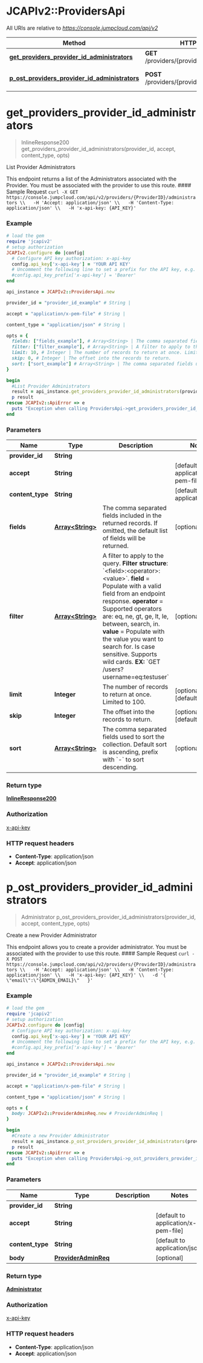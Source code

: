 # JCAPIv2::ProvidersApi

All URIs are relative to *https://console.jumpcloud.com/api/v2*

Method | HTTP request | Description
------------- | ------------- | -------------
[**get_providers_provider_id_administrators**](ProvidersApi.md#get_providers_provider_id_administrators) | **GET** /providers/{provider_id}/administrators | List Provider Administrators
[**p_ost_providers_provider_id_administrators**](ProvidersApi.md#p_ost_providers_provider_id_administrators) | **POST** /providers/{provider_id}/administrators | Create a new Provider Administrator


# **get_providers_provider_id_administrators**
> InlineResponse200 get_providers_provider_id_administrators(provider_id, accept, content_type, opts)

List Provider Administrators

This endpoint returns a list of the Administrators associated with the Provider. You must be associated with the provider to use this route.  #### Sample Request ``` curl -X GET https://console.jumpcloud.com/api/v2/providers/{ProviderID}/administrators \\   -H 'Accept: application/json' \\   -H 'Content-Type: application/json' \\   -H 'x-api-key: {API_KEY}' ```

### Example
```ruby
# load the gem
require 'jcapiv2'
# setup authorization
JCAPIv2.configure do |config|
  # Configure API key authorization: x-api-key
  config.api_key['x-api-key'] = 'YOUR API KEY'
  # Uncomment the following line to set a prefix for the API key, e.g. 'Bearer' (defaults to nil)
  #config.api_key_prefix['x-api-key'] = 'Bearer'
end

api_instance = JCAPIv2::ProvidersApi.new

provider_id = "provider_id_example" # String | 

accept = "application/x-pem-file" # String | 

content_type = "application/json" # String | 

opts = { 
  fields: ["fields_example"], # Array<String> | The comma separated fields included in the returned records. If omitted, the default list of fields will be returned. 
  filter: ["filter_example"], # Array<String> | A filter to apply to the query. **Filter structure**: `<field>:<operator>:<value>`. **field** = Populate with a valid field from an endpoint response. **operator** =  Supported operators are: eq, ne, gt, ge, lt, le, between, search, in. **value** = Populate with the value you want to search for. Is case sensitive. Supports wild cards. **EX:** `GET /users?username=eq:testuser`
  limit: 10, # Integer | The number of records to return at once. Limited to 100.
  skip: 0, # Integer | The offset into the records to return.
  sort: ["sort_example"] # Array<String> | The comma separated fields used to sort the collection. Default sort is ascending, prefix with `-` to sort descending. 
}

begin
  #List Provider Administrators
  result = api_instance.get_providers_provider_id_administrators(provider_id, accept, content_type, opts)
  p result
rescue JCAPIv2::ApiError => e
  puts "Exception when calling ProvidersApi->get_providers_provider_id_administrators: #{e}"
end
```

### Parameters

Name | Type | Description  | Notes
------------- | ------------- | ------------- | -------------
 **provider_id** | **String**|  | 
 **accept** | **String**|  | [default to application/x-pem-file]
 **content_type** | **String**|  | [default to application/json]
 **fields** | [**Array&lt;String&gt;**](String.md)| The comma separated fields included in the returned records. If omitted, the default list of fields will be returned.  | [optional] 
 **filter** | [**Array&lt;String&gt;**](String.md)| A filter to apply to the query. **Filter structure**: &#x60;&lt;field&gt;:&lt;operator&gt;:&lt;value&gt;&#x60;. **field** &#x3D; Populate with a valid field from an endpoint response. **operator** &#x3D;  Supported operators are: eq, ne, gt, ge, lt, le, between, search, in. **value** &#x3D; Populate with the value you want to search for. Is case sensitive. Supports wild cards. **EX:** &#x60;GET /users?username&#x3D;eq:testuser&#x60; | [optional] 
 **limit** | **Integer**| The number of records to return at once. Limited to 100. | [optional] [default to 10]
 **skip** | **Integer**| The offset into the records to return. | [optional] [default to 0]
 **sort** | [**Array&lt;String&gt;**](String.md)| The comma separated fields used to sort the collection. Default sort is ascending, prefix with &#x60;-&#x60; to sort descending.  | [optional] 

### Return type

[**InlineResponse200**](InlineResponse200.md)

### Authorization

[x-api-key](../README.md#x-api-key)

### HTTP request headers

 - **Content-Type**: application/json
 - **Accept**: application/json



# **p_ost_providers_provider_id_administrators**
> Administrator p_ost_providers_provider_id_administrators(provider_id, accept, content_type, opts)

Create a new Provider Administrator

This endpoint allows you to create a provider administrator. You must be associated with the provider to use this route.  #### Sample Request ``` curl -X POST https://console.jumpcloud.com/api/v2/providers/{ProviderID}/administrators \\   -H 'Accept: application/json' \\   -H 'Content-Type: application/json' \\   -H 'x-api-key: {API_KEY}' \\   -d '{     \"email\":\"{ADMIN_EMAIL}\"   }' ```

### Example
```ruby
# load the gem
require 'jcapiv2'
# setup authorization
JCAPIv2.configure do |config|
  # Configure API key authorization: x-api-key
  config.api_key['x-api-key'] = 'YOUR API KEY'
  # Uncomment the following line to set a prefix for the API key, e.g. 'Bearer' (defaults to nil)
  #config.api_key_prefix['x-api-key'] = 'Bearer'
end

api_instance = JCAPIv2::ProvidersApi.new

provider_id = "provider_id_example" # String | 

accept = "application/x-pem-file" # String | 

content_type = "application/json" # String | 

opts = { 
  body: JCAPIv2::ProviderAdminReq.new # ProviderAdminReq | 
}

begin
  #Create a new Provider Administrator
  result = api_instance.p_ost_providers_provider_id_administrators(provider_id, accept, content_type, opts)
  p result
rescue JCAPIv2::ApiError => e
  puts "Exception when calling ProvidersApi->p_ost_providers_provider_id_administrators: #{e}"
end
```

### Parameters

Name | Type | Description  | Notes
------------- | ------------- | ------------- | -------------
 **provider_id** | **String**|  | 
 **accept** | **String**|  | [default to application/x-pem-file]
 **content_type** | **String**|  | [default to application/json]
 **body** | [**ProviderAdminReq**](ProviderAdminReq.md)|  | [optional] 

### Return type

[**Administrator**](Administrator.md)

### Authorization

[x-api-key](../README.md#x-api-key)

### HTTP request headers

 - **Content-Type**: application/json
 - **Accept**: application/json



